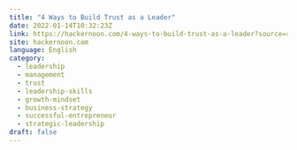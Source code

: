 ```yaml
---
title: "4 Ways to Build Trust as a Leader"
date: 2022-01-14T10:32:23Z
link: https://hackernoon.com/4-ways-to-build-trust-as-a-leader?source=rss&utm_medium=RSS&utm_source=news.12bit.vn
site: hackernoon.com
language: English
category:
  - leadership
  - management
  - trust
  - leadership-skills
  - growth-mindset
  - business-strategy
  - successful-entrepreneur
  - strategic-leadership
draft: false
---
```

